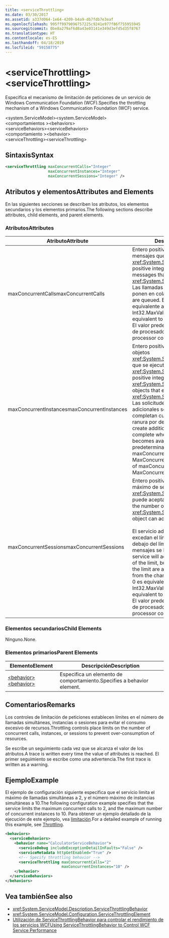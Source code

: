 ```yaml
---
title: <serviceThrottling>
ms.date: 03/30/2017
ms.assetid: a337d064-1e64-4209-b4a9-db7fdb7e3eaf
ms.openlocfilehash: 995ff9979096757225c9241e977f86f755955945
ms.sourcegitcommit: 0be8a279af6d8a43e03141e349d3efd5d35f8767
ms.translationtype: HT
ms.contentlocale: es-ES
ms.lasthandoff: 04/18/2019
ms.locfileid: "59158775"
---
```

# <a name="servicethrottling"></a><span data-ttu-id="c0c13-101">\<serviceThrottling></span><span class="sxs-lookup"><span data-stu-id="c0c13-101">\<serviceThrottling></span></span>
<span data-ttu-id="c0c13-102">Especifica el mecanismo de limitación de peticiones de un servicio de Windows Communication Foundation (WCF).</span><span class="sxs-lookup"><span data-stu-id="c0c13-102">Specifies the throttling mechanism of a Windows Communication Foundation (WCF) service.</span></span>  
  
 <span data-ttu-id="c0c13-103">\<system.ServiceModel></span><span class="sxs-lookup"><span data-stu-id="c0c13-103">\<system.ServiceModel></span></span>  
<span data-ttu-id="c0c13-104">\<comportamientos ></span><span class="sxs-lookup"><span data-stu-id="c0c13-104">\<behaviors></span></span>  
<span data-ttu-id="c0c13-105">\<serviceBehaviors></span><span class="sxs-lookup"><span data-stu-id="c0c13-105">\<serviceBehaviors></span></span>  
<span data-ttu-id="c0c13-106">\<comportamiento ></span><span class="sxs-lookup"><span data-stu-id="c0c13-106">\<behavior></span></span>  
<span data-ttu-id="c0c13-107">\<serviceThrottling></span><span class="sxs-lookup"><span data-stu-id="c0c13-107">\<serviceThrottling></span></span>  
  
## <a name="syntax"></a><span data-ttu-id="c0c13-108">Sintaxis</span><span class="sxs-lookup"><span data-stu-id="c0c13-108">Syntax</span></span>  
  
```xml  
<serviceThrottling maxConcurrentCalls="Integer"
                   maxConcurrentInstances="Integer"
                   maxConcurrentSessions="Integer" />
```  
  
## <a name="attributes-and-elements"></a><span data-ttu-id="c0c13-109">Atributos y elementos</span><span class="sxs-lookup"><span data-stu-id="c0c13-109">Attributes and Elements</span></span>  
 <span data-ttu-id="c0c13-110">En las siguientes secciones se describen los atributos, los elementos secundarios y los elementos primarios.</span><span class="sxs-lookup"><span data-stu-id="c0c13-110">The following sections describe attributes, child elements, and parent elements.</span></span>  
  
### <a name="attributes"></a><span data-ttu-id="c0c13-111">Atributos</span><span class="sxs-lookup"><span data-stu-id="c0c13-111">Attributes</span></span>  
  
|<span data-ttu-id="c0c13-112">Atributo</span><span class="sxs-lookup"><span data-stu-id="c0c13-112">Attribute</span></span>|<span data-ttu-id="c0c13-113">Descripción</span><span class="sxs-lookup"><span data-stu-id="c0c13-113">Description</span></span>|  
|---------------|-----------------|  
|<span data-ttu-id="c0c13-114">maxConcurrentCalls</span><span class="sxs-lookup"><span data-stu-id="c0c13-114">maxConcurrentCalls</span></span>|<span data-ttu-id="c0c13-115">Entero positivo que limita el número de mensajes que actualmente procesan en <xref:System.ServiceModel.ServiceHost>.</span><span class="sxs-lookup"><span data-stu-id="c0c13-115">A positive integer that limits the number of messages that currently process across a <xref:System.ServiceModel.ServiceHost>.</span></span> <span data-ttu-id="c0c13-116">Las llamadas que superan el límite se ponen en cola.</span><span class="sxs-lookup"><span data-stu-id="c0c13-116">Calls in excess of the limit are queued.</span></span> <span data-ttu-id="c0c13-117">Establecer este valor en 0 es equivalente a establecerlo en Int32.MaxValue.</span><span class="sxs-lookup"><span data-stu-id="c0c13-117">Setting this value to 0 is equivalent to setting it to Int32.MaxValue.</span></span> <span data-ttu-id="c0c13-118">El valor predeterminado es 16 \* número de procesadores.</span><span class="sxs-lookup"><span data-stu-id="c0c13-118">The default is 16 \* processor count.</span></span>|  
|<span data-ttu-id="c0c13-119">maxConcurrentInstances</span><span class="sxs-lookup"><span data-stu-id="c0c13-119">maxConcurrentInstances</span></span>|<span data-ttu-id="c0c13-120">Entero positivo que limita el número de los objetos <xref:System.ServiceModel.InstanceContext> que se ejecutan a la vez en <xref:System.ServiceModel.ServiceHost>.</span><span class="sxs-lookup"><span data-stu-id="c0c13-120">A positive integer that limits the number of <xref:System.ServiceModel.InstanceContext> objects that execute at one time across a <xref:System.ServiceModel.ServiceHost>.</span></span> <span data-ttu-id="c0c13-121">Las solicitudes para crear instancias adicionales se ponen en cola y se completan cuando queda disponible una ranura por debajo del límite.</span><span class="sxs-lookup"><span data-stu-id="c0c13-121">Requests to create additional instances are queued and complete when a slot below the limit becomes available.</span></span> <span data-ttu-id="c0c13-122">El valor predeterminado es la suma de maxConcurrentSessions y MaxConcurrentCalls</span><span class="sxs-lookup"><span data-stu-id="c0c13-122">The default is the sum of maxConcurrentSessions and MaxConcurrentCalls</span></span>|  
|<span data-ttu-id="c0c13-123">maxConcurrentSessions</span><span class="sxs-lookup"><span data-stu-id="c0c13-123">maxConcurrentSessions</span></span>|<span data-ttu-id="c0c13-124">Entero positivo que limita el número máximo de sesiones que un objeto <xref:System.ServiceModel.ServiceHost> puede aceptar.</span><span class="sxs-lookup"><span data-stu-id="c0c13-124">A positive integer that limits the number of sessions a <xref:System.ServiceModel.ServiceHost> object can accept.</span></span><br /><br /> <span data-ttu-id="c0c13-125">El servicio admitirá conexiones que excedan el límite, pero solo los canales por debajo del límite estarán activos (los mensajes se leen desde el canal).</span><span class="sxs-lookup"><span data-stu-id="c0c13-125">The service will accept connections in excess of the limit, but only the channels below the limit are active (messages are read from the channel).</span></span> <span data-ttu-id="c0c13-126">Establecer este valor en 0 es equivalente a establecerlo en Int32.MaxValue.</span><span class="sxs-lookup"><span data-stu-id="c0c13-126">Setting this value to 0 is equivalent to setting it to Int32.MaxValue.</span></span> <span data-ttu-id="c0c13-127">El valor predeterminado es 100 \* número de procesadores.</span><span class="sxs-lookup"><span data-stu-id="c0c13-127">The default is 100 \* processor count.</span></span>|  
  
### <a name="child-elements"></a><span data-ttu-id="c0c13-128">Elementos secundarios</span><span class="sxs-lookup"><span data-stu-id="c0c13-128">Child Elements</span></span>  
 <span data-ttu-id="c0c13-129">Ninguno.</span><span class="sxs-lookup"><span data-stu-id="c0c13-129">None.</span></span>  
  
### <a name="parent-elements"></a><span data-ttu-id="c0c13-130">Elementos primarios</span><span class="sxs-lookup"><span data-stu-id="c0c13-130">Parent Elements</span></span>  
  
|<span data-ttu-id="c0c13-131">Elemento</span><span class="sxs-lookup"><span data-stu-id="c0c13-131">Element</span></span>|<span data-ttu-id="c0c13-132">Descripción</span><span class="sxs-lookup"><span data-stu-id="c0c13-132">Description</span></span>|  
|-------------|-----------------|  
|[<span data-ttu-id="c0c13-133">\<behavior></span><span class="sxs-lookup"><span data-stu-id="c0c13-133">\<behavior></span></span>](../../../../../docs/framework/configure-apps/file-schema/wcf/behavior-of-endpointbehaviors.md)|<span data-ttu-id="c0c13-134">Especifica un elemento de comportamiento.</span><span class="sxs-lookup"><span data-stu-id="c0c13-134">Specifies a behavior element.</span></span>|  
  
## <a name="remarks"></a><span data-ttu-id="c0c13-135">Comentarios</span><span class="sxs-lookup"><span data-stu-id="c0c13-135">Remarks</span></span>  
 <span data-ttu-id="c0c13-136">Los controles de limitación de peticiones establecen límites en el número de llamadas simultáneas, instancias o sesiones para evitar el consumo excesivo de recursos.</span><span class="sxs-lookup"><span data-stu-id="c0c13-136">Throttling controls place limits on the number of concurrent calls, instances, or sessions to prevent over-consumption of resources.</span></span>  
  
 <span data-ttu-id="c0c13-137">Se escribe un seguimiento cada vez que se alcanza el valor de los atributos.</span><span class="sxs-lookup"><span data-stu-id="c0c13-137">A trace is written every time the value of attributes is reached.</span></span> <span data-ttu-id="c0c13-138">El primer seguimiento se escribe como una advertencia.</span><span class="sxs-lookup"><span data-stu-id="c0c13-138">The first trace is written as a warning.</span></span>  
  
## <a name="example"></a><span data-ttu-id="c0c13-139">Ejemplo</span><span class="sxs-lookup"><span data-stu-id="c0c13-139">Example</span></span>  
 <span data-ttu-id="c0c13-140">El ejemplo de configuración siguiente especifica que el servicio limita el máximo de llamadas simultáneas a 2, y el número máximo de instancias simultáneas a 10.</span><span class="sxs-lookup"><span data-stu-id="c0c13-140">The following configuration example specifies that the service limits the maximum concurrent calls to 2, and the maximum number of concurrent instances to 10.</span></span> <span data-ttu-id="c0c13-141">Para obtener un ejemplo detallado de la ejecución de este ejemplo, vea [limitación](../../../../../docs/framework/wcf/samples/throttling.md).</span><span class="sxs-lookup"><span data-stu-id="c0c13-141">For a detailed example of running this example, see [Throttling](../../../../../docs/framework/wcf/samples/throttling.md).</span></span>  
  
```xml  
<behaviors>
  <serviceBehaviors>
    <behavior name="CalculatorServiceBehavior">
      <serviceDebug includeExceptionDetailInFaults="False" />
      <serviceMetadata httpGetEnabled="True" />
      <!-- Specify throttling behavior -->
      <serviceThrottling maxConcurrentCalls="2"
                         maxConcurrentInstances="10" />
    </behavior>
  </serviceBehaviors>
</behaviors>
```  
  
## <a name="see-also"></a><span data-ttu-id="c0c13-142">Vea también</span><span class="sxs-lookup"><span data-stu-id="c0c13-142">See also</span></span>

- <xref:System.ServiceModel.Description.ServiceThrottlingBehavior>
- <xref:System.ServiceModel.Configuration.ServiceThrottlingElement>
- [<span data-ttu-id="c0c13-143">Utilización de ServiceThrottlingBehavior para controlar el rendimiento de los servicios WCF</span><span class="sxs-lookup"><span data-stu-id="c0c13-143">Using ServiceThrottlingBehavior to Control WCF Service Performance</span></span>](../../../../../docs/framework/wcf/feature-details/using-servicethrottlingbehavior-to-control-wcf-service-performance.md)

